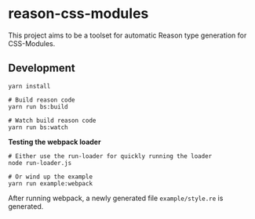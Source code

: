 # reason-css-modules

This project aims to be a toolset for automatic Reason type generation for CSS-Modules.

## Development

```
yarn install

# Build reason code
yarn run bs:build

# Watch build reason code
yarn run bs:watch
```

**Testing the webpack loader**

```
# Either use the run-loader for quickly running the loader
node run-loader.js

# Or wind up the example
yarn run example:webpack
```

After running webpack, a newly generated file `example/style.re` is generated.
